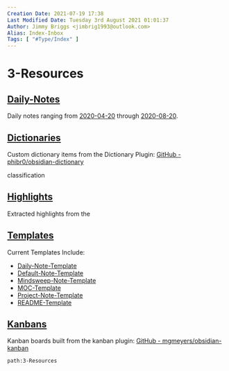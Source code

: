 ```yaml
---
Creation Date: 2021-07-19 17:38
Last Modified Date: Tuesday 3rd August 2021 01:01:37
Author: Jimmy Briggs <jimbrig1993@outlook.com>
Alias: Index-Inbox
Tags: [ "#Type/Index" ]
---
```


# 3-Resources

## [Daily-Notes](./Daily-Notes/README.md)

Daily notes ranging from [2020-04-20](2020-04-20.md) through [2020-08-20](2020-08-20.md).

## [Dictionaries](./Dictionaries/README.md)

Custom dictionary items from the Dictionary Plugin: [GitHub - phibr0/obsidian-dictionary](https://github.com/phibr0/obsidian-dictionary)

classification
## [Highlights](./Highlights/README.md)

Extracted highlights from the 

## [Templates](./Templates/README.md)

Current Templates Include:

- [Daily-Note-Template](Daily-Note-Template.md)
- [Default-Note-Template](Default-Note-Template.md)
- [Mindsweep-Note-Template](Mindsweep-Note-Template.md)
- [MOC-Template](MOC-Template.md)
- [Project-Note-Template](Project-Note-Template.md)
- [README-Template](README-Template.md)


## [Kanbans](./Kanbans/README.md)

Kanban boards built from the kanban plugin: [GitHub - mgmeyers/obsidian-kanban](https://github.com/mgmeyers/obsidian-kanban)

```query
path:3-Resources
```

